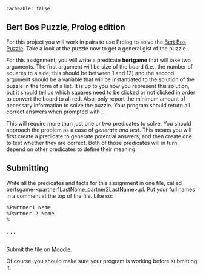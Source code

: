 ```
cacheable: false
```

## Bert Bos Puzzle, Prolog edition

For this project you will work in pairs to use Prolog to solve
the [Bert Bos Puzzle](/~tmullen/pages/bertspel). Take a look at the puzzle now to
get a general gist of the puzzle.

For this assignment, you will write a predicate **bertgame** that will take two arguments. The first
argument will be size of the board (i.e., the number of squares to a side; this should be between 1 and 12) and the second argument should be a variable that will be instantiated to the solution of the puzzle in the form of a list. It is up to you how you represent this solution, but it should tell us which squares need to be clicked or not clicked in order to convert the board to all red. Also, only report
the minimum amount of necessary information to solve the puzzle. Your program should return all correct answers when prompted with ;.

This will require more than just one or two predicates to solve. You should approach the problem as a case of *generate and test*. This means you will first create a predicate to generate potential answers, and then create one to test whether they are correct. Both of those predicates will in turn depend on other predicates to define their meaning.  

## Submitting

Write all the predicates and facts for this assignment in one file, called
<span class="codefont">bertsgame-&lt;partner1LastName_partner2LastName&gt;.pl</span>. Put your full names in a comment at the top of the file. Like so:

<pre>%Partner1 Name
%Partner 2 Name
%

...

</pre>

Submit the file on [Moodle](https://moodle.pugetsound.edu/moodle/mod/assign/view.php?id=308718).

Of course, you should make sure your program is working before submitting it.
